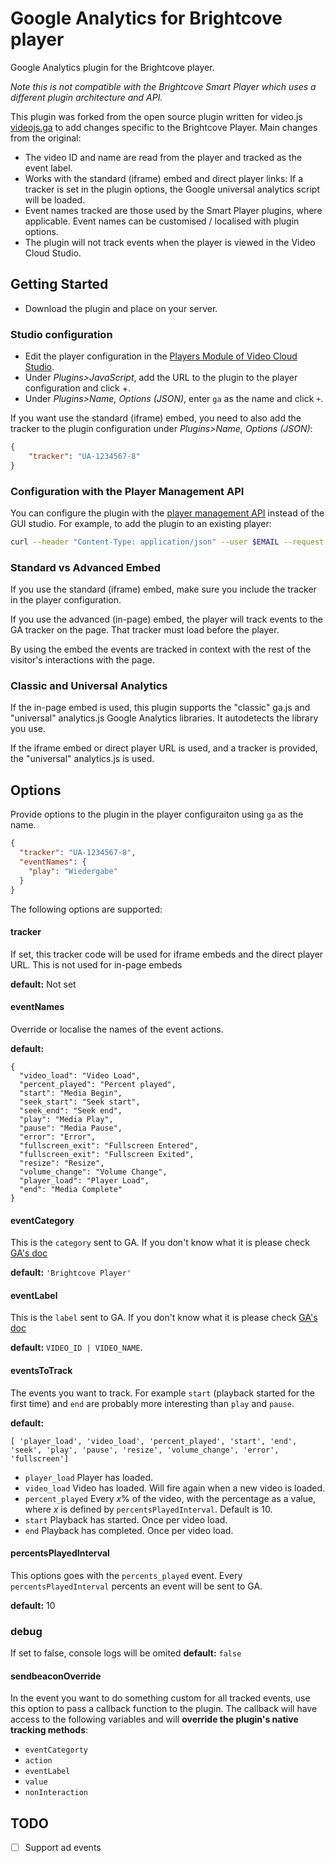 # Google Analytics for Brightcove player

Google Analytics plugin for the Brightcove player.

*Note this is not compatible with the Brightcove Smart Player which uses a different plugin architecture and API.*

This plugin was forked from the open source plugin written for video.js [videojs.ga](https://github.com/mickey/videojs-ga) to add changes specific to the Brightcove Player. Main changes from the original:

- The video ID and name are read from the player and tracked as the event label.
- Works with the standard (iframe) embed and direct player links: If a tracker is set in the plugin options, the Google universal analytics script will be loaded.
- Event names tracked are those used by the Smart Player plugins, where applicable. Event names can be customised / localised with plugin options.
- The plugin will not track events when the player is viewed in the Video Cloud Studio.

## Getting Started
* Download the plugin and place on your server.

### Studio configuration
* Edit the player configuration in the [Players Module of Video Cloud Studio](https://studio.brightcove.com/products/videocloud/players).
* Under _Plugins>JavaScript_, add the URL to the plugin to the player configuration and click +.
* Under _Plugins>Name, Options (JSON)_, enter `ga` as the name and click `+`.

If you want use the standard (iframe) embed, you need to also add the tracker to the plugin configuration under _Plugins>Name, Options (JSON)_:

```json
{
    "tracker": "UA-1234567-8"
}
```

### Configuration with the Player Management API

You can configure the plugin with the [player management API](http://docs.brightcove.com/en/video-cloud/player-management/index.html) instead of the GUI studio. For example, to add the plugin to an existing player:

```bash
curl --header "Content-Type: application/json" --user $EMAIL --request PATCH --data '{"scripts":["http://example.com/videojs.ga.videocloud.js"],"plugins":[{"name":"ga","options":{"tracker":"UA-1234567-8","eventNames":{"play":"Wiedergabe"}}}]}' https://players.api.brightcove.com/v1/accounts/$ACCOUNT_ID/players/$PLAYER_ID/configuration
```

### Standard vs Advanced Embed

If you use the standard (iframe) embed, make sure you include the tracker in the player configuration.

If you use the advanced (in-page) embed, the player will track events to the GA tracker on the page. That tracker must load before the player.

By using the embed the events are tracked in context with the rest of the visitor's interactions with the page.

### Classic and Universal Analytics

If the in-page embed is used, this plugin supports the "classic" ga.js and "universal" analytics.js Google Analytics libraries. It autodetects the library you use.

If the iframe embed or direct player URL is used, and a tracker is provided, the "universal" analytics.js is used.

## Options

Provide options to the plugin in the player configuraiton using `ga` as the name.

```json
{
  "tracker": "UA-1234567-8",
  "eventNames": {
    "play": "Wiedergabe"
  }
}
```

The following options are supported:

#### tracker

If set, this tracker code will be used for iframe embeds and the direct player URL. This is not used for in-page embeds

**default:** Not set

#### eventNames

Override or localise the names of the event actions.

**default:**
```
{
  "video_load": "Video Load",
  "percent_played": "Percent played",
  "start": "Media Begin",
  "seek_start": "Seek start",
  "seek_end": "Seek end",
  "play": "Media Play",
  "pause": "Media Pause",
  "error": "Error",
  "fullscreen_exit": "Fullscreen Entered",
  "fullscreen_exit": "Fullscreen Exited",
  "resize": "Resize",
  "volume_change": "Volume Change",
  "player_load": "Player Load",
  "end": "Media Complete"
}
```

#### eventCategory

This is the ```category``` sent to GA. If you don't know what it is please check [GA's doc](https://developers.google.com/analytics/devguides/collection/gajs/eventTrackerGuide)

**default:** ```'Brightcove Player'```

#### eventLabel

This is the ```label``` sent to GA. If you don't know what it is please check [GA's doc](https://developers.google.com/analytics/devguides/collection/gajs/eventTrackerGuide)

**default:** `VIDEO_ID | VIDEO_NAME`.

#### eventsToTrack

The events you want to track. For example `start` (playback started for the first time) and `end` are probably more interesting than `play` and `pause`.

**default:**
```
[ 'player_load', 'video_load', 'percent_played', 'start', 'end', 'seek', 'play', 'pause', 'resize', 'volume_change', 'error', 'fullscreen']
```

* `player_load` Player has loaded.
* `video_load` Video has loaded. Will fire again when a new video is loaded.
* `percent_played` Every *x*% of the video, with the percentage as a value, where *x* is defined by `percentsPlayedInterval`. Default is 10.
* `start` Playback has started. Once per video load.
* `end` Playback has completed. Once per video load.

#### percentsPlayedInterval

This options goes with the ```percents_played``` event. Every ```percentsPlayedInterval``` percents an event will be sent to GA.

**default:** 10

### debug

If set to false, console logs will be omited
**default:** ```false```

#### sendbeaconOverride
In the event you want to do something custom for all tracked events, use this option to pass a callback function to the plugin. The callback will have access to the following variables and will **override the plugin's native tracking methods**:
* `eventCategorty`
* `action`
* `eventLabel`
* `value`
* `nonInteraction`

## TODO

- [ ] Support ad events
